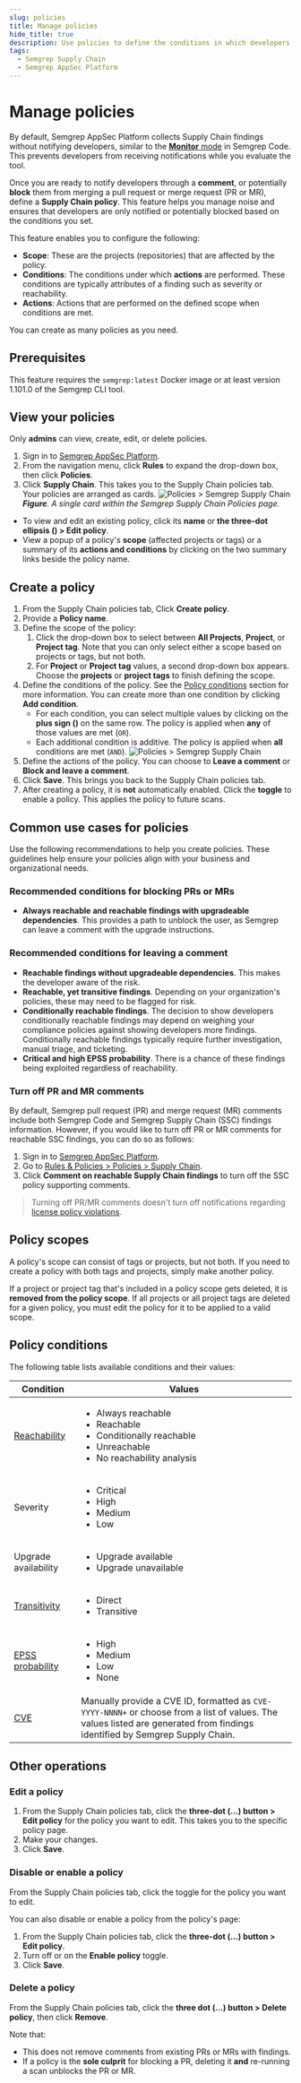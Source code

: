 ```yaml
---
slug: policies
title: Manage policies
hide_title: true
description: Use policies to define the conditions in which developers are notified of a finding or potentially blocked from merging their PR or MR.
tags:
  - Semgrep Supply Chain
  - Semgrep AppSec Platform
---
```


# Manage policies

By default, Semgrep AppSec Platform collects Supply Chain findings without notifying developers, similar to the [**Monitor** mode](/semgrep-code/policies#block-a-pr-or-mr-through-rule-modes) in Semgrep Code. This prevents developers from receiving notifications while you evaluate the tool.

Once you are ready to notify developers through a **comment**, or potentially **block** them from merging a pull request or merge request (PR or MR), define a **Supply Chain policy**. This feature helps you manage noise and ensures that developers are only notified or potentially blocked based on the conditions you set.

This feature enables you to configure the following:

- **Scope**: These are the projects (repositories) that are affected by the policy.
- **Conditions**: The conditions under which **actions** are performed. These conditions are typically attributes of a finding such as severity or reachability. 
- **Actions**: Actions that are performed on the defined scope when conditions are met.

You can create as many policies as you need.

## Prerequisites

This feature requires the `semgrep:latest` Docker image or at least version 1.101.0 of the Semgrep CLI tool.

## View your policies

Only **admins** can view, create, edit, or delete policies.

1. Sign in to [<i class="fas fa-external-link fa-xs"></i> Semgrep AppSec Platform](https://semgrep.dev/login).
1. From the navigation menu, click **Rules** to expand the drop-down box, then click **Policies**.
1. Click **Supply Chain**. This takes you to the Supply Chain policies tab. Your policies are arranged as cards.
    ![Policies > Semgrep Supply Chain](/img/ssc-policies-card.png#md-width)
    _**Figure**. A single card within the Semgrep Supply Chain Policies page._

- To view and edit an existing policy, click its **name** or **the three-dot ellipsis (<i class="fas fa-ellipsis-h"></i>) > Edit policy**.
- View a popup of a policy's **scope** (affected projects or tags) or a summary of its **actions and conditions** by clicking on the two summary links beside the policy name.

## Create a policy

1. From the Supply Chain policies tab, Click **<i class="fa-solid fa-plus"></i> Create policy**.
1. Provide a **Policy name**.
1. Define the scope of the policy:
    1. Click the drop-down box to select between **All Projects**, **Project**, or **Project tag**. Note that you can only select either a scope based on projects or tags, but not both.
    1. For **Project** or **Project tag** values, a second drop-down box appears. Choose the **projects** or **project tags** to finish defining the scope.
1. Define the conditions of the policy. See the [Policy conditions](#policy-conditions) section for more information. You can create more than one condition by clicking **Add condition**.
    - For each condition, you can select multiple values by clicking on the **plus sign (<i class="fa-solid fa-plus"></i>)** on the same row. The policy is applied when **any** of those values are met (`OR`).
    - Each additional condition is additive. The policy is applied when **all** conditions are met (`AND`).
      ![Policies > Semgrep Supply Chain](/img/ssc-policies-many-conditions.png)
1. Define the actions of the policy. You can choose to **Leave a comment** or **Block and leave a comment**.
1. Click **Save**. This brings you back to the Supply Chain policies tab.
1. After creating a policy, it is **not** automatically enabled. Click the **<i class="fa-solid fa-toggle-large-on"></i> toggle** to enable a policy. This applies the policy to future scans.

## Common use cases for policies

Use the following recommendations to help you create policies. These guidelines help ensure your policies align with your business and organizational needs.

### Recommended conditions for blocking PRs or MRs

- **Always reachable and reachable findings with upgradeable dependencies**. This provides a path to unblock the user, as Semgrep can leave a comment with the upgrade instructions.

### Recommended conditions for leaving a comment

- **Reachable findings without upgradeable dependencies**. This makes the developer aware of the risk.
- **Reachable, yet transitive findings**. Depending on your organization's policies, these may need to be flagged for risk.
- **Conditionally reachable findings**. The decision to show developers conditionally reachable findings may depend on weighing your compliance policies against showing developers more findings. Conditionally reachable findings typically require further investigation, manual triage, and ticketing.
- **Critical and high EPSS probability**. There is a chance of these findings being exploited regardless of reachability.

### Turn off PR and MR comments

By default, Semgrep pull request (PR) and merge request (MR) comments include both Semgrep Code and Semgrep Supply Chain (SSC) findings information. However, if you would like to turn off PR or MR comments for reachable SSC findings, you can do so as follows:

1. Sign in to [Semgrep AppSec Platform](https://semgrep.dev/login).
2. Go to [Rules & Policies > Policies > Supply Chain](https://semgrep.dev/orgs/-/policies/supply-chain).
1. Click <i class="fa-solid fa-toggle-large-on"></i> **Comment on reachable Supply Chain findings** to turn off the SSC policy supporting comments.

> Turning off PR/MR comments doesn't turn off notifications regarding [license policy violations](/semgrep-supply-chain/license-compliance).

## Policy scopes

A policy's scope can consist of tags or projects, but not both. If you need to create a policy with both tags and projects, simply make another policy.

If a project or project tag that's included in a policy scope gets deleted, it is **removed from the policy scope**. If all projects or all project tags are deleted for a given policy, you must edit the policy for it to be applied to a valid scope.

## Policy conditions

The following table lists available conditions and their values:

| Condition | Values|
| -------  | ------ |
| [Reachability](/semgrep-supply-chain/glossary#reachability)      | <ul><li>Always reachable</li><li>Reachable</li><li>Conditionally reachable</li> <li>Unreachable</li> <li>No reachability analysis</li> </ul>       |
| Severity         | <ul><li>Critical</li><li>High</li><li>Medium</li><li>Low</li>  </ul>      |
| Upgrade availability         | <ul> <li>Upgrade available</li> <li>Upgrade unavailable</li> </ul>       |
| [Transitivity](/semgrep-supply-chain/glossary#transitivity)  | <ul><li>Direct</li> <li>Transitive</li></ul> |
| [EPSS probability](/semgrep-supply-chain/glossary#epss-probability)  | <ul> <li>High</li><li>Medium</li><li>Low</li><li>None</li> </ul>   |
| [CVE](https://www.cve.org/) | Manually provide a CVE ID, formatted as `CVE-YYYY-NNNN+` or choose from a list of values. The values listed are generated from findings identified by Semgrep Supply Chain.  |

## Other operations

### Edit a policy

1. From the Supply Chain policies tab, click the **three-dot (...) button > Edit policy** for the policy you want to edit. This takes you to the specific policy page.
1. Make your changes.
1. Click **Save**.

### Disable or enable a policy

From the Supply Chain policies tab, click the toggle for the policy you want to edit.

You can also disable or enable a policy from the policy's page:

1. From the Supply Chain policies tab, click the **three-dot (...) button > Edit policy**.
1. Turn off or on the **Enable policy** toggle.
1. Click **Save**.

### Delete a policy

From the Supply Chain policies tab, click the **three dot (...) button > Delete policy**, then click **Remove**.

Note that: 

- This does not remove comments from existing PRs or MRs with findings.
- If a policy is the **sole culprit** for blocking a PR, deleting it **and** re-running a scan unblocks the PR or MR.
